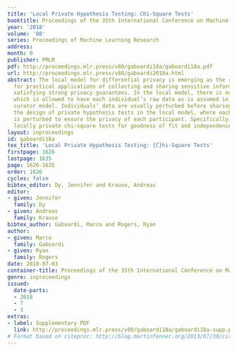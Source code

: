 ```yaml
---
title: 'Local Private Hypothesis Testing: Chi-Square Tests'
booktitle: Proceedings of the 35th International Conference on Machine Learning
year: '2018'
volume: '80'
series: Proceedings of Machine Learning Research
address: 
month: 0
publisher: PMLR
pdf: http://proceedings.mlr.press/v80/gaboardi18a/gaboardi18a.pdf
url: http://proceedings.mlr.press/v80/gaboardi2018a.html
abstract: The local model for differential privacy is emerging as the reference model
  for practical applications of collecting and sharing sensitive information while
  satisfying strong privacy guarantees. In the local model, there is no trusted entity
  which is allowed to have each individual’s raw data as is assumed in the traditional
  curator model. Individuals’ data are usually perturbed before sharing them. We explore
  the design of private hypothesis tests in the local model, where each data entry
  is perturbed to ensure the privacy of each participant. Specifically, we analyze
  locally private chi-square tests for goodness of fit and independence testing.
layout: inproceedings
id: gaboardi18a
tex_title: 'Local Private Hypothesis Testing: {C}hi-Square Tests'
firstpage: 1626
lastpage: 1635
page: 1626-1635
order: 1626
cycles: false
bibtex_editor: Dy, Jennifer and Krause, Andreas
editor:
- given: Jennifer
  family: Dy
- given: Andreas
  family: Krause
bibtex_author: Gaboardi, Marco and Rogers, Ryan
author:
- given: Marco
  family: Gaboardi
- given: Ryan
  family: Rogers
date: 2018-07-03
container-title: Proceedings of the 35th International Conference on Machine Learning
genre: inproceedings
issued:
  date-parts:
  - 2018
  - 7
  - 3
extras:
- label: Supplementary PDF
  link: http://proceedings.mlr.press/v80/gaboardi18a/gaboardi18a-supp.pdf
# Format based on citeproc: http://blog.martinfenner.org/2013/07/30/citeproc-yaml-for-bibliographies/
---
```

